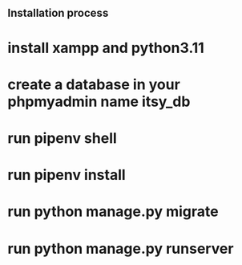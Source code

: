 ## Installation process

# install xampp and python3.11 

# create a database in your phpmyadmin name itsy_db

# run pipenv shell

# run pipenv install

# run python manage.py migrate

# run python manage.py runserver